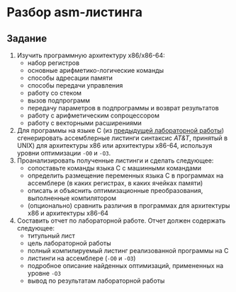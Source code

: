 # Разбор asm-листинга

## Задание

1. Изучить программную архитектуру x86/x86-64:
	* набор регистров
	* основные арифметико-логические команды
	* способы адресации памяти
	* способы передачи управления
	* работу со стеком
	* вызов подпрограмм
	* передачу параметров в подпрограммы и возврат результатов
	* работу с арифметическим сопроцессором
	* работу с векторными расширениями
2. Для программы на языке С (из [предыдущей лабораторной работы](../Time-Measuring)) сгенерировать ассемблерные листинги синтаксис *AT&T*, принятый в UNIX) для архитектуры x86 или архитектуры x86-64, используя уровни оптимизации `-O0` и `-O3`.
3. Проанализировать полученные листинги и сделать следующее:
	* сопоставьте команды языка C с машинными командами
	* определить размещение переменных языка C в программах на ассемблере (в каких регистрах, в каких ячейках памяти)
	* описать и объяснить оптимизационные преобразования, выполненные компилятором
	* (опционально) сравнить различия в программах для архитектуры x86 и архитектуры x86-64 
4. Составить отчет по лабораторной работе. Отчет должен содержать
следующее: 
	* титульный лист
	* цель лабораторной работы
	* полный компилируемый листинг реализованной программы на C
	* листинги на ассемблере (`-O0` и `-O3`)
	* подробное описание найденных оптимизаций, примененных на уровне `-O3`
	* вывод по результатам лабораторной работы
